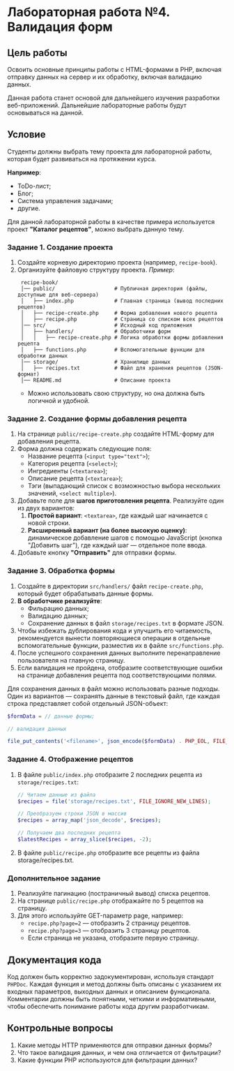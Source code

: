 # Лабораторная работа №4. Валидация форм

## Цель работы

Освоить основные принципы работы с HTML-формами в PHP, включая отправку данных на сервер и их обработку, включая валидацию данных.

Данная работа станет основой для дальнейшего изучения разработки веб-приложений. Дальнейшие лабораторные работы будут основываться на данной.

## Условие

Студенты должны выбрать тему проекта для лабораторной работы, которая будет развиваться на протяжении курса.

**Например**:

- ToDo-лист;
- Блог;
- Система управления задачами;
- другие.

Для данной лабораторной работы в качестве примера используется проект **"Каталог рецептов"**, можно выбрать данную тему.

### Задание 1. Создание проекта

1. Создайте корневую директорию проекта (например, `recipe-book`).
2. Организуйте файловую структуру проекта. _Пример_:
   ```
    recipe-book/
    │── public/                   # Публичная директория (файлы, доступные для веб-сервера)
    │   ├── index.php             # Главная страница (вывод последних рецептов)
    │   ├── recipe-create.php     # Форма добавления нового рецепта
    │   ├── recipe.php            # Страница со списком всех рецептов
    │── src/                      # Исходный код приложения
    │   ├── handlers/             # Обработчики форм
    │   │   ├── recipe-create.php # Логика обработки формы добавления рецепта
    │   ├── functions.php         # Вспомогательные функции для обработки данных
    │── storage/                  # Хранилище данных
    │   ├── recipes.txt           # Файл для хранения рецептов (JSON-формат)
    │── README.md                 # Описание проекта
   ```
   - Можно использовать свою структуру, но она должна быть логичной и удобной.

### Задание 2. Создание формы добавления рецепта

1. На странице `public/recipe-create.php` создайте HTML-форму для добавления рецепта.
2. Форма должна содержать следующие поля:
   - Название рецепта (`<input type="text">`);
   - Категория рецепта (`<select>`);
   - Ингредиенты (`<textarea>`);
   - Описание рецепта (`<textarea>`);
   - Тэги (выпадающий список с возможностью выбора нескольких значений, `<select multiple>`).
3. Добавьте поле для **шагов приготовления рецепта**. Реализуйте один из двух вариантов:
   1. **Простой вариант**: `<textarea>`, где каждый шаг начинается с новой строки.
   2. **Расширенный вариант (на более высокую оценку)**: динамическое добавление шагов с помощью JavaScript (кнопка "Добавить шаг"), где каждый шаг — отдельное поле ввода.
4. Добавьте кнопку **"Отправить"** для отправки формы.

### Задание 3. Обработка формы

1. Создайте в директории `src/handlers/` файл `recipe-create.php`, который будет обрабатывать данные формы.
2. **В обработчике реализуйте**:
   - Фильрацию данных;
   - Валидацию данных;
   - Сохранение данных в файл `storage/recipes.txt` в формате JSON.
3. Чтобы избежать дублирования кода и улучшить его читаемость, рекомендуется вынести повторяющиеся операции в отдельные вспомогательные функции, разместив их в файле `src/functions.php`.
4. После успешного сохранения данных выполните перенаправление пользователя на главную страницу.
5. Если валидация не пройдена, отобразите соответствующие ошибки на странице добавления рецепта под соответствующими полями.

Для сохранения данных в файл можно использовать разные подходы. Один из вариантов — сохранять данные в текстовый файл, где каждая строка представляет собой отдельный JSON-объект:

```php
$formData = // данные формы;

// валидация данных

file_put_contents('<filename>', json_encode($formData) . PHP_EOL, FILE_APPEND);
```

### Задание 4. Отображение рецептов

1. В файле `public/index.php` отобразите 2 последних рецепта из `storage/recipes.txt`:

   ```php
   // Читаем данные из файла
   $recipes = file('storage/recipes.txt', FILE_IGNORE_NEW_LINES);

   // Преобразуем строки JSON в массив
   $recipes = array_map('json_decode', $recipes);

   // Получаем два последних рецепта
   $latestRecipes = array_slice($recipes, -2);
   ```

2. В файле `public/recipe.php` отобразите все рецепты из файла storage/recipes.txt.

### Дополнительное задание

1. Реализуйте пагинацию (постраничный вывод) списка рецептов.
2. На странице `public/recipe.php` отображайте по 5 рецептов на страницу.
3. Для этого используйте GET-параметр page, например:
   - `recipe.php?page=2` — отобразить 2 страницу рецептов.
   - `recipe.php?page=3` — отобразить 3 страницу рецептов.
   - Если страница не указана, отобразите первую страницу.

## Документация кода

Код должен быть корректно задокументирован, используя стандарт `PHPDoc`. Каждая функция и метод должны быть описаны с указанием их входных параметров, выходных данных и описанием функционала. Комментарии должны быть понятными, четкими и информативными, чтобы обеспечить понимание работы кода другим разработчикам.

## Контрольные вопросы

1. Какие методы HTTP применяются для отправки данных формы?  
2. Что такое валидация данных, и чем она отличается от фильтрации?  
3. Какие функции PHP используются для фильтрации данных?

